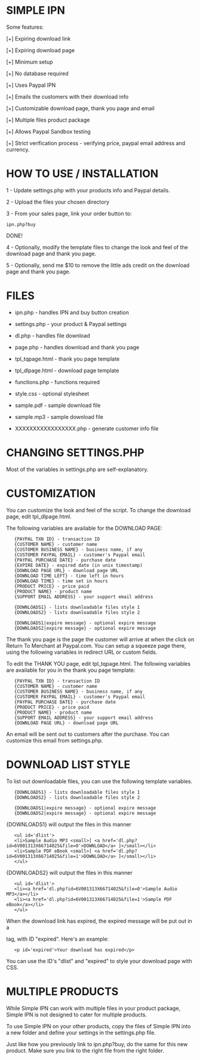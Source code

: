 SIMPLE IPN
==========

Some features:

[+] Expiring download link

[+] Expiring download page

[+] Minimum setup

[+] No database required

[+] Uses Paypal IPN

[+] Emails the customers with their download info

[+] Customizable download page, thank you page and email

[+] Multiple files product package

[+] Allows Paypal Sandbox testing

[+] Strict verification process - verifying price, paypal
    email address and currency.


HOW TO USE / INSTALLATION
=========================

1 - Update settings.php with your products info and Paypal
    details.

2 - Upload the files your chosen directory

3 - From your sales page, link your order button to:

    ipn.php?buy

DONE!

4 - Optionally, modify the template files to change the look
    and feel of the download page and thank you page.

5 - Optionally, send me $10 to remove the little ads credit
    on the download page and thank you page.


FILES
=====

- ipn.php               - handles IPN and buy button creation
- settings.php          - your product & Paypal settings
- dl.php                - handles file download
- page.php              - handles download and thank you page
- tpl_tqpage.html       - thank you page template
- tpl_dlpage.html       - download page template
- functions.php         - functions required
- style.css             - optional stylesheet

- sample.pdf            - sample download file
- sample.mp3            - sample download file
- XXXXXXXXXXXXXXXXX.php - generate customer info file


CHANGING SETTINGS.PHP
=====================

Most of the variables in settings.php are self-explanatory.


CUSTOMIZATION
=============

You can customize the look and feel of the script. To change
the download page, edit tpl_dlpage.html.

The following variables are available for the DOWNLOAD PAGE:
```
   {PAYPAL TXN ID} - transaction ID
   {CUSTOMER NAME} - customer name
   {CUSTOMER BUSINESS NAME} - business name, if any
   {CUSTOMER PAYPAL EMAIL} - customer's Paypal email
   {PAYPAL PURCHASE DATE} - purchase date
   {EXPIRE DATE} - expired date (in unix timestamp)
   {DOWNLOAD PAGE URL} - download page URL
   {DOWNLOAD TIME LEFT} - time left in hours
   {DOWNLOAD TIME} - time set in hours
   {PRODUCT PRICE} - price paid
   {PRODUCT NAME} - product name
   {SUPPORT EMAIL ADDRESS} - your support email address

   {DOWNLOADS1} - lists downloadable files style 1
   {DOWNLOADS2} - lists downloadable files style 2

   {DOWNLOADS1|expire message} - optional expire message
   {DOWNLOADS2|expire message} - optional expire message
```
The thank you page is the page the customer will arrive at
when the click on Return To Merchant at Paypal.com. You can
setup a squeeze page there, using the following variables
in redirect URL or custom fields.

To edit the THANK YOU page, edit tpl_tqpage.html. The
following variables are available for you in the thank you
page template:
```
   {PAYPAL TXN ID} - transaction ID
   {CUSTOMER NAME} - customer name
   {CUSTOMER BUSINESS NAME} - business name, if any
   {CUSTOMER PAYPAL EMAIL} - customer's Paypal email
   {PAYPAL PURCHASE DATE} - purchase date
   {PRODUCT PRICE} - price paid
   {PRODUCT NAME} - product name
   {SUPPORT EMAIL ADDRESS} - your support email address
   {DOWNLOAD PAGE URL} - download page URL
```
An email will be sent out to customers after the purchase.
You can customize this email from settings.php.


DOWNLOAD LIST STYLE
===================

To list out downloadable files, you can use the following
template variables.
```
   {DOWNLOADS1} - lists downloadable files style 1
   {DOWNLOADS2} - lists downloadable files style 2
```
```
   {DOWNLOADS1|expire message} - optional expire message
   {DOWNLOADS2|expire message} - optional expire message
```
{DOWNLOADS1} will output the files in this manner
```
   <ul id='dlist'>
   <li>Sample Audio MP3 <small>[ <a href='dl.php?id=6V001313X66714025&file=0'>DOWNLOAD</a> ]</small></li>
   <li>Sample PDF eBook <small>[ <a href='dl.php?id=6V001313X66714025&file=1'>DOWNLOAD</a> ]</small></li>
   </ul>
```
{DOWNLOADS2} will output the files in this manner
```
   <ul id='dlist'>
   <li><a href='dl.php?id=6V001313X66714025&file=0'>Sample Audio MP3</a></li>
   <li><a href='dl.php?id=6V001313X66714025&file=1'>Sample PDF eBook</a></li>
   </ul>
```
When the download link has expired, the expired message will
be put out in a <p> tag, with ID "expired". Here's an
example:
```
   <p id='expired'>Your download has expired</p>
```
You can use the ID's "dlist" and "expired" to style your
download page with CSS.


MULTIPLE PRODUCTS
=================

While Simple IPN can work with multiple files in your
product package, Simple IPN is not designed to cater for
multiple products.

To use Simple IPN on your other products, copy the files of
Simple IPN into a new folder and define your settings in the
settings.php file.

Just like how you previously link to ipn.php?buy, do the
same for this new product. Make sure you link to the right
file from the right folder.
